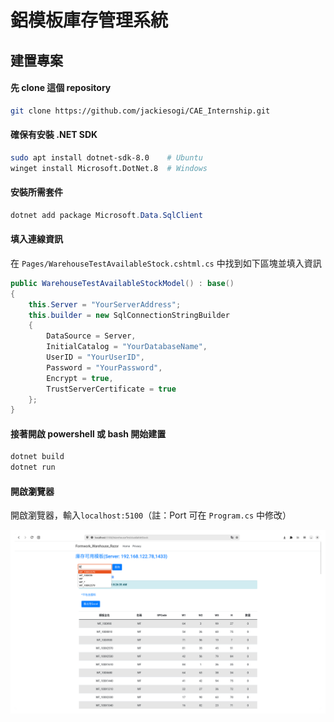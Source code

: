 # 鋁模板庫存管理系統

## 建置專案

#### 先 clone 這個 repository
```sh
git clone https://github.com/jackiesogi/CAE_Internship.git
```

#### 確保有安裝 .NET SDK
```bash
sudo apt install dotnet-sdk-8.0    # Ubuntu
winget install Microsoft.DotNet.8  # Windows
```

#### 安裝所需套件
```powershell
dotnet add package Microsoft.Data.SqlClient
```

#### 填入連線資訊
在 `Pages/WarehouseTestAvailableStock.cshtml.cs` 中找到如下區塊並填入資訊
```csharp
public WarehouseTestAvailableStockModel() : base()
{
    this.Server = "YourServerAddress";
    this.builder = new SqlConnectionStringBuilder
    {
        DataSource = Server, 
        InitialCatalog = "YourDatabaseName",
        UserID = "YourUserID",
        Password = "YourPassword",
        Encrypt = true,
        TrustServerCertificate = true
    };
}
```

#### 接著開啟 powershell 或 bash 開始建置
```powershell
dotnet build
dotnet run
```

#### 開啟瀏覽器
開啟瀏覽器，輸入`localhost:5100`（註：Port 可在 `Program.cs` 中修改）

![localhost:5100](/img/WarehouseTestAvailableStock.png)
